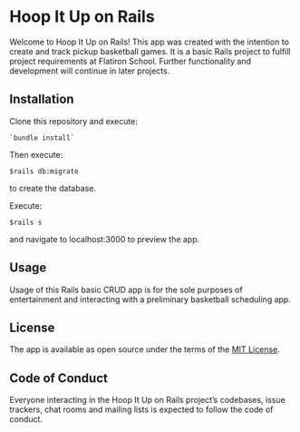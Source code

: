# Hoop It Up on Rails

Welcome to Hoop It Up on Rails!  This app was created with the intention
to create and track pickup basketball games.  It is a basic Rails project to fulfill project requirements at Flatiron School. Further functionality and development will continue in later projects.

## Installation

Clone this repository and execute:

    `bundle install`

Then execute:

    $rails db:migrate

to create the database.

Execute:

    $rails s

and navigate to localhost:3000 to preview the app.


## Usage

Usage of this Rails basic CRUD app is for the sole purposes of entertainment and interacting with
a preliminary basketball scheduling app.

## License

The app is available as open source under the terms of the [MIT License](https://opensource.org/licenses/MIT).

## Code of Conduct

Everyone interacting in the Hoop It Up on Rails project’s codebases, issue trackers, chat rooms and mailing lists is expected to follow the code of conduct.
